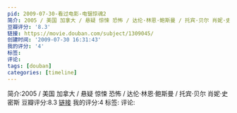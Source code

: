 ```yaml
---
pid: 2009-07-30-看过电影-电锯惊魂2
简介: 2005 / 美国 加拿大 / 悬疑 惊悚 恐怖 / 达伦·林恩·鲍斯曼 / 托宾·贝尔 肖妮·史密斯
豆瓣评分: '8.3'
链接: https://movie.douban.com/subject/1309045/
创建时间: '2009-07-30 16:31:43'
我的评分: '4'
标签:
评论:
tags: [douban]
categories: [timeline]
---
```

简介:2005 / 美国 加拿大 / 悬疑 惊悚 恐怖 / 达伦·林恩·鲍斯曼 / 托宾·贝尔 肖妮·史密斯
豆瓣评分:8.3
[链接](https://movie.douban.com/subject/1309045/)
我的评分:4
标签:
评论:
